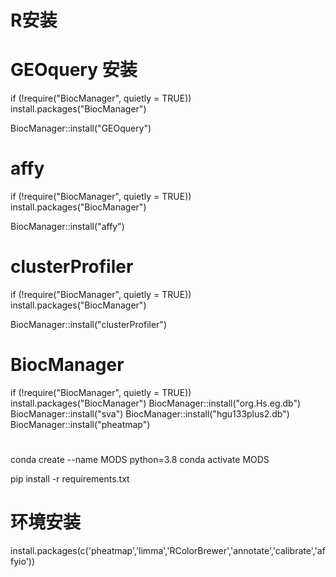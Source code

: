 # R安装


# GEOquery 安装
if (!require("BiocManager", quietly = TRUE))
    install.packages("BiocManager")

BiocManager::install("GEOquery")

# affy

if (!require("BiocManager", quietly = TRUE))
    install.packages("BiocManager")

BiocManager::install("affy")

# clusterProfiler
if (!require("BiocManager", quietly = TRUE))
    install.packages("BiocManager")

BiocManager::install("clusterProfiler")

# BiocManager
if (!require("BiocManager", quietly = TRUE))
    install.packages("BiocManager")
BiocManager::install("org.Hs.eg.db")
BiocManager::install("sva")
BiocManager::install("hgu133plus2.db")
BiocManager::install("pheatmap")


# 
conda create --name MODS python=3.8
conda activate MODS


pip install -r requirements.txt

# 环境安装
install.packages(c('pheatmap','limma','RColorBrewer','annotate','calibrate','affyio'))